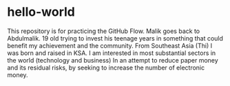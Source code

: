 # hello-world
This repository is for practicing the GitHub Flow.
Malik goes back to Abdulmalik.
19 old trying to invest his teenage years in something that could benefit my achievement and the community. 
From Southeast Asia (Thi) I was born and raised in KSA.
I am interested in most substantial sectors in the world (technology and business)
In an attempt to reduce paper money and its residual risks, by seeking to increase the number of electronic money.
